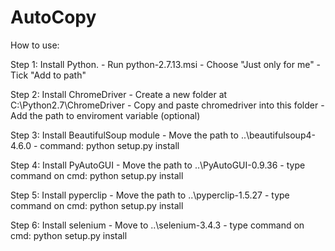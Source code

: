 # AutoCopy
How to use:

Step 1: Install Python.
	- Run python-2.7.13.msi
	- Choose "Just only for me"
	- Tick "Add to path"

Step 2: Install ChromeDriver
	- Create a new folder at C:\Python2.7\ChromeDriver
	- Copy and paste chromedriver into this folder
	- Add the path to enviroment variable (optional)

Step 3: Install BeautifulSoup module
	- Move the path to ..\beautifulsoup4-4.6.0
	- command: python setup.py install

Step 4: Install PyAutoGUI
	- Move the path to ..\PyAutoGUI-0.9.36
	- type command on cmd: python setup.py install

Step 5: Install pyperclip
	- Move the path to ..\pyperclip-1.5.27
	- type command on cmd: python setup.py install

Step 6: Install selenium
	- Move to ..\selenium-3.4.3
	- type command on cmd: python setup.py install
